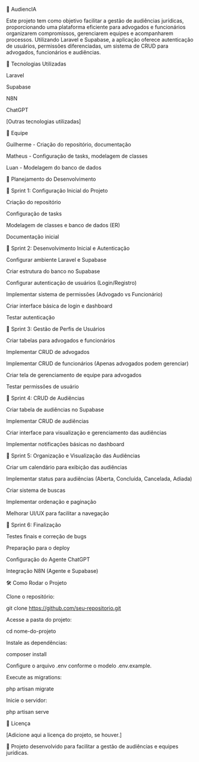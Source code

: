 📌 AudiencIA

Este projeto tem como objetivo facilitar a gestão de audiências jurídicas, proporcionando uma plataforma eficiente para advogados e funcionários organizarem compromissos, gerenciarem equipes e acompanharem processos. Utilizando Laravel e Supabase, a aplicação oferece autenticação de usuários, permissões diferenciadas, um sistema de CRUD para advogados, funcionários e audiências.

🚀 Tecnologias Utilizadas

Laravel

Supabase

N8N

ChatGPT

[Outras tecnologias utilizadas]

👥 Equipe

Guilherme - Criação do repositório, documentação

Matheus - Configuração de tasks, modelagem de classes

Luan - Modelagem do banco de dados

📅 Planejamento do Desenvolvimento

🔹 Sprint 1: Configuração Inicial do Projeto

Criação do repositório

Configuração de tasks

Modelagem de classes e banco de dados (ER)

Documentação inicial

🔹 Sprint 2: Desenvolvimento Inicial e Autenticação

Configurar ambiente Laravel e Supabase

Criar estrutura do banco no Supabase

Configurar autenticação de usuários (Login/Registro)

Implementar sistema de permissões (Advogado vs Funcionário)

Criar interface básica de login e dashboard

Testar autenticação

🔹 Sprint 3: Gestão de Perfis de Usuários

Criar tabelas para advogados e funcionários

Implementar CRUD de advogados

Implementar CRUD de funcionários (Apenas advogados podem gerenciar)

Criar tela de gerenciamento de equipe para advogados

Testar permissões de usuário

🔹 Sprint 4: CRUD de Audiências

Criar tabela de audiências no Supabase

Implementar CRUD de audiências

Criar interface para visualização e gerenciamento das audiências

Implementar notificações básicas no dashboard

🔹 Sprint 5: Organização e Visualização das Audiências

Criar um calendário para exibição das audiências

Implementar status para audiências (Aberta, Concluída, Cancelada, Adiada)

Criar sistema de buscas

Implementar ordenação e paginação

Melhorar UI/UX para facilitar a navegação

🔹 Sprint 6: Finalização

Testes finais e correção de bugs

Preparação para o deploy

Configuração do Agente ChatGPT

Integração N8N (Agente e Supabase)

🛠️ Como Rodar o Projeto

Clone o repositório:

git clone https://github.com/seu-repositorio.git

Acesse a pasta do projeto:

cd nome-do-projeto

Instale as dependências:

composer install

Configure o arquivo .env conforme o modelo .env.example.

Execute as migrations:

php artisan migrate

Inicie o servidor:

php artisan serve

📄 Licença

[Adicione aqui a licença do projeto, se houver.]

📌 Projeto desenvolvido para facilitar a gestão de audiências e equipes jurídicas.

